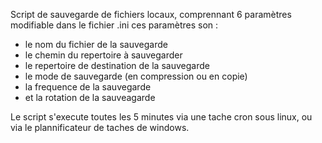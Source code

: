 Script de sauvegarde de fichiers locaux, comprennant 6 paramètres modifiable dans le fichier .ini
ces paramètres son :
- le nom du fichier de la sauvegarde
- le chemin du repertoire à sauvegarder
- le repertoire de destination de la sauvegarde
- le mode de sauvegarde (en compression ou en copie)
- la frequence de la sauvegarde
- et la rotation de la sauveagarde

Le script s'execute toutes les 5 minutes via une tache cron sous linux, ou via le plannificateur de taches de windows.
